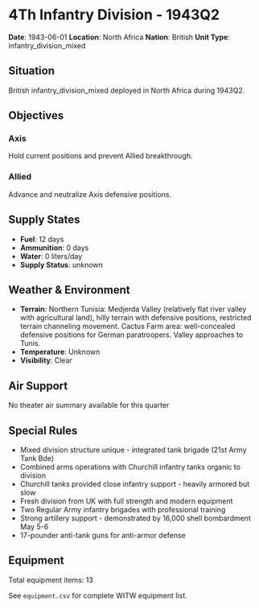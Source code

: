 # 4Th Infantry Division - 1943Q2

**Date**: 1943-06-01
**Location**: North Africa
**Nation**: British
**Unit Type**: infantry_division_mixed

## Situation

British infantry_division_mixed deployed in North Africa during 1943Q2.

## Objectives

### Axis
Hold current positions and prevent Allied breakthrough.

### Allied
Advance and neutralize Axis defensive positions.

## Supply States

- **Fuel**: 12 days
- **Ammunition**: 0 days
- **Water**: 0 liters/day
- **Supply Status**: unknown

## Weather & Environment

- **Terrain**: Northern Tunisia: Medjerda Valley (relatively flat river valley with agricultural land), hilly terrain with defensive positions, restricted terrain channeling movement. Cactus Farm area: well-concealed defensive positions for German paratroopers. Valley approaches to Tunis.
- **Temperature**: Unknown
- **Visibility**: Clear

## Air Support

No theater air summary available for this quarter

## Special Rules

- Mixed division structure unique - integrated tank brigade (21st Army Tank Bde)
- Combined arms operations with Churchill infantry tanks organic to division
- Churchill tanks provided close infantry support - heavily armored but slow
- Fresh division from UK with full strength and modern equipment
- Two Regular Army infantry brigades with professional training
- Strong artillery support - demonstrated by 16,000 shell bombardment May 5-6
- 17-pounder anti-tank guns for anti-armor defense

## Equipment

Total equipment items: 13

See `equipment.csv` for complete WITW equipment list.
